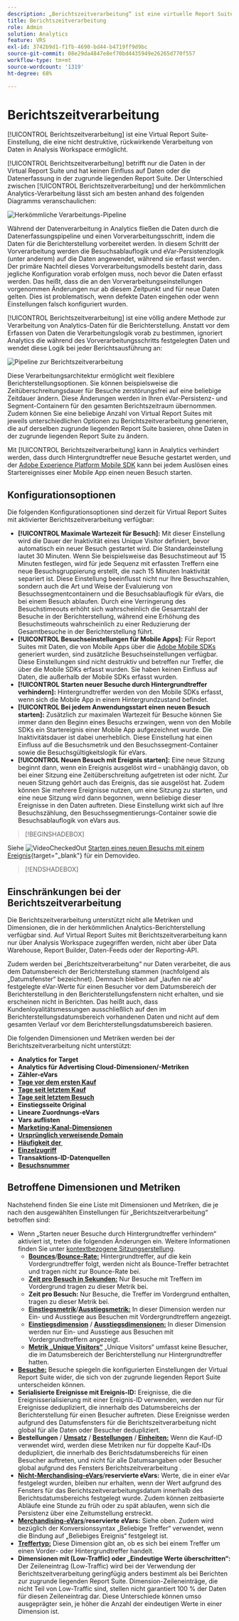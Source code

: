 ```yaml
---
description: „Berichtszeitverarbeitung“ ist eine virtuelle Report Suite-Einstellung zur zerstörungsfreien, rückwirkenden Verarbeitung von Daten.
title: Berichtszeitverarbeitung
role: Admin
solution: Analytics
feature: VRS
exl-id: 3742b9d1-f1fb-4690-bd44-b4719ff9d9bc
source-git-commit: 08e29da4847e8ef70bd4435949e26265d770f557
workflow-type: tm+mt
source-wordcount: '1319'
ht-degree: 68%

---
```


# Berichtszeitverarbeitung

[!UICONTROL Berichtszeitverarbeitung] ist eine Virtual Report Suite-Einstellung, die eine nicht destruktive, rückwirkende Verarbeitung von Daten in Analysis Workspace ermöglicht.

[!UICONTROL Berichtszeitverarbeitung] betrifft nur die Daten in der Virtual Report Suite und hat keinen Einfluss auf Daten oder die Datenerfassung in der zugrunde liegenden Report Suite. Der Unterschied zwischen [!UICONTROL Berichtszeitverarbeitung] und der herkömmlichen Analytics-Verarbeitung lässt sich am besten anhand des folgenden Diagramms veranschaulichen:

![Herkömmliche Verarbeitungs-Pipeline](assets/google1.jpg)

Während der Datenverarbeitung in Analytics fließen die Daten durch die Datenerfassungspipeline und einen Vorverarbeitungsschritt, indem die Daten für die Berichterstellung vorbereitet werden. In diesem Schritt der Vorverarbeitung werden die Besuchsablauflogik und eVar-Persistenzlogik (unter anderem) auf die Daten angewendet, während sie erfasst werden. Der primäre Nachteil dieses Vorverarbeitungsmodells besteht darin, dass jegliche Konfiguration vorab erfolgen muss, noch bevor die Daten erfasst werden. Das heißt, dass die an den Vorverarbeitungseinstellungen vorgenommen Änderungen nur ab diesem Zeitpunkt und für neue Daten gelten. Dies ist problematisch, wenn defekte Daten eingehen oder wenn Einstellungen falsch konfiguriert wurden.

[!UICONTROL Berichtszeitverarbeitung] ist eine völlig andere Methode zur Verarbeitung von Analytics-Daten für die Berichterstellung. Anstatt vor dem Erfassen von Daten die Verarbeitungslogik vorab zu bestimmen, ignoriert Analytics die während des Vorverarbeitungsschritts festgelegten Daten und wendet diese Logik bei jeder Berichtsausführung an:

![Pipeline zur Berichtszeitverarbeitung](assets/google2.jpg)

Diese Verarbeitungsarchitektur ermöglicht weit flexiblere Berichterstellungsoptionen. Sie können beispielsweise die Zeitüberschreitungsdauer für Besuche zerstörungsfrei auf eine beliebige Zeitdauer ändern. Diese Änderungen werden in Ihren eVar-Persistenz- und Segment-Containern für den gesamten Berichtszeitraum übernommen. Zudem können Sie eine beliebige Anzahl von Virtual Report Suites mit jeweils unterschiedlichen Optionen zu Berichtszeitverarbeitung generieren, die auf derselben zugrunde liegenden Report Suite basieren, ohne Daten in der zugrunde liegenden Report Suite zu ändern.

Mit [!UICONTROL Berichtszeitverarbeitung] kann in Analytics verhindert werden, dass durch Hintergrundtreffer neue Besuche gestartet werden, und der [Adobe Experience Platform Mobile SDK](https://experienceleague.adobe.com/docs/mobile.html?lange=de) kann bei jedem Auslösen eines Startereignisses einer Mobile App einen neuen Besuch starten.

## Konfigurationsoptionen

Die folgenden Konfigurationsoptionen sind derzeit für Virtual Report Suites mit aktivierter Berichtszeitverarbeitung verfügbar:

* **[!UICONTROL Maximale Wartezeit für Besuch]:** Mit dieser Einstellung wird die Dauer der Inaktivität eines Unique Visitor definiert, bevor automatisch ein neuer Besuch gestartet wird. Die Standardeinstellung lautet 30 Minuten. Wenn Sie beispielsweise das Besuchstimeout auf 15 Minuten festlegen, wird für jede Sequenz mit erfassten Treffern eine neue Besuchsgruppierung erstellt, die nach 15 Minuten Inaktivität separiert ist. Diese Einstellung beeinflusst nicht nur Ihre Besuchszahlen, sondern auch die Art und Weise der Evaluierung von Besuchssegmentcontainern und die Besuchsablauflogik für eVars, die bei einem Besuch ablaufen. Durch eine Verringerung des Besuchstimeouts erhöht sich wahrscheinlich die Gesamtzahl der Besuche in der Berichterstellung, während eine Erhöhung des Besuchstimeouts wahrscheinlich zu einer Reduzierung der Gesamtbesuche in der Berichterstellung führt.
* **[!UICONTROL Besuchseinstellungen für Mobile Apps]:** Für Report Suites mit Daten, die von Mobile Apps über die [Adobe Mobile SDKs](https://experienceleague.adobe.com/docs/mobile.html?lange=de) generiert wurden, sind zusätzliche Besuchseinstellungen verfügbar. Diese Einstellungen sind nicht destruktiv und betreffen nur Treffer, die über die Mobile SDKs erfasst wurden. Sie haben keinen Einfluss auf Daten, die außerhalb der Mobile SDKs erfasst wurden.
* **[!UICONTROL Starten neuer Besuche durch Hintergrundtreffer verhindern]:** Hintergrundtreffer werden von den Mobile SDKs erfasst, wenn sich die Mobile App in einem Hintergrundzustand befindet.
* **[!UICONTROL Bei jedem Anwendungsstart einen neuen Besuch starten]:** Zusätzlich zur maximalen Wartezeit für Besuche können Sie immer dann den Beginn eines Besuchs erzwingen, wenn von den Mobile SDKs ein Startereignis einer Mobile App aufgezeichnet wurde. Die Inaktivitätsdauer ist dabei unerheblich. Diese Einstellung hat einen Einfluss auf die Besuchsmetrik und den Besuchssegment-Container sowie die Besuchsgültigkeitslogik für eVars.
* **[!UICONTROL Neuen Besuch mit Ereignis starten]:** Eine neue Sitzung beginnt dann, wenn ein Ereignis ausgelöst wird – unabhängig davon, ob bei einer Sitzung eine Zeitüberschreitung aufgetreten ist oder nicht. Zur neuen Sitzung gehört auch das Ereignis, das sie ausgelöst hat. Zudem können Sie mehrere Ereignisse nutzen, um eine Sitzung zu starten, und eine neue Sitzung wird dann begonnen, wenn beliebige dieser Ereignisse in den Daten auftreten. Diese Einstellung wirkt sich auf Ihre Besuchszählung, den Besuchssegmentierungs-Container sowie die Besuchsablauflogik von eVars aus.


>[!BEGINSHADEBOX]

Siehe ![VideoCheckedOut](/help/assets/icons/VideoCheckedOut.svg) [Starten eines neuen Besuchs mit einem Ereignis](https://video.tv.adobe.com/v/23129?quality=12&learn=on){target="_blank"} für ein Demovideo.

>[!ENDSHADEBOX]



## Einschränkungen bei der Berichtszeitverarbeitung

Die Berichtszeitverarbeitung unterstützt nicht alle Metriken und Dimensionen, die in der herkömmlichen Analytics-Berichterstellung verfügbar sind. Auf Virtual Report Suites mit Berichtszeitverarbeitung kann nur über Analysis Workspace zugegriffen werden, nicht aber über Data Warehouse, Report Builder, Daten-Feeds oder der Reporting-API.

Zudem werden bei „Berichtszeitverarbeitung“ nur Daten verarbeitet, die aus dem Datumsbereich der Berichterstellung stammen (nachfolgend als „Datumsfenster“ bezeichnet). Demnach bleiben auf „laufen nie ab“ festgelegte eVar-Werte für einen Besucher vor dem Datumsbereich der Berichterstellung in den Berichterstellungsfenstern nicht erhalten, und sie erscheinen nicht in Berichten. Das heißt auch, dass Kundenloyalitätsmessungen ausschließlich auf den im Berichterstellungsdatumsbereich vorhandenen Daten und nicht auf dem gesamten Verlauf vor dem Berichterstellungsdatumsbereich basieren.

Die folgenden Dimensionen und Metriken werden bei der Berichtszeitverarbeitung nicht unterstützt:

* **Analytics for Target**
* **Analytics für Advertising Cloud-Dimensionen/-Metriken**
* **Zähler-eVars**
* [**Tage vor dem ersten Kauf**](/help/components/dimensions/days-before-first-purchase.md)
* [**Tage seit letztem Kauf**](/help/components/dimensions/days-since-last-purchase.md)
* [**Tage seit letztem Besuch**](/help/components/dimensions/days-since-last-visit.md)
* **Einstiegsseite Original**
* **Lineare Zuordnungs-eVars**
* **Vars auflisten**
* [**Marketing-Kanal-Dimensionen**](/help/components/dimensions/marketing-channel.md)
* [**Ursprünglich verweisende Domain**](/help/components/dimensions/original-referring-domain.md)
* [**Häufigkeit der &#x200B;**](/help/components/dimensions/return-frequency.md)
* [**Einzelzugriff**](/help/components/metrics/single-access.md)
* **Transaktions-ID-Datenquellen**
* [**Besuchsnummer**](/help/components/dimensions/visit-number.md)

## Betroffene Dimensionen und Metriken

Nachstehend finden Sie eine Liste mit Dimensionen und Metriken, die je nach den ausgewählten Einstellungen für „Berichtszeitverarbeitung“ betroffen sind:

* Wenn „Starten neuer Besuche durch Hintergrundtreffer verhindern“ aktiviert ist, treten die folgenden Änderungen ein. Weitere Informationen finden Sie unter [kontextbezogene Sitzungserstellung](vrs-mobile-visit-processing.md).
   * [**Bounces**](/help/components/metrics/bounces.md)/[**Bounce-Rate:**](/help/components/metrics/bounce-rate.md) Hintergrundtreffer, auf die kein Vordergrundtreffer folgt, werden nicht als Bounce-Treffer betrachtet und tragen nicht zur Bounce-Rate bei.
   * [**Zeit pro Besuch in Sekunden:**](/help/components/metrics/time-spent-per-visit.md) Nur Besuche mit Treffern im Vordergrund tragen zu dieser Metrik bei.
   * **Zeit pro Besuch:** Nur Besuche, die Treffer im Vordergrund enthalten, tragen zu dieser Metrik bei.
   * [**Einstiegsmetrik**](/help/components/metrics/entries.md)/[**Ausstiegsmetrik:**](/help/components/metrics/exits.md) In dieser Dimension werden nur Ein- und Ausstiege aus Besuchen mit Vordergrundtreffern angezeigt.
   * [**Einstiegsdimension**](/help/components/dimensions/entry-dimensions.md) / [**Ausstiegsdimensionen:**](/help/components/dimensions/exit-dimensions.md) In dieser Dimension werden nur Ein- und Ausstiege aus Besuchen mit Vordergrundtreffern angezeigt.
   * [**Metrik „Unique Visitors“**](/help/components/metrics/unique-visitors.md) „Unique Visitors“ umfasst keine Besucher, die im Datumsbereich der Berichterstellung nur Hintergrundtreffer hatten.
* [**Besuche:**](/help/components/metrics/visits.md) Besuche spiegeln die konfigurierten Einstellungen der Virtual Report Suite wider, die sich von der zugrunde liegenden Report Suite unterscheiden können.
* **Serialisierte Ereignisse mit Ereignis-ID:** Ereignisse, die die Ereignisserialisierung mit einer Ereignis-ID verwenden, werden nur für Ereignisse dedupliziert, die innerhalb des Datumsbereichs der Berichterstellung für einen Besucher auftreten. Diese Ereignisse werden aufgrund des Datumsfensters für die Berichtszeitverarbeitung nicht global für alle Daten oder Besucher dedupliziert.
* **Bestellungen** / [**Umsatz**](/help/components/metrics/revenue.md) / [**Bestellungen**](/help/components/metrics/orders.md) / [**Einheiten:**](/help/components/metrics/units.md) Wenn die Kauf-ID verwendet wird, werden diese Metriken nur für doppelte Kauf-IDs dedupliziert, die innerhalb des Berichtsdatumsbereichs für einen Besucher auftreten, und nicht für alle Datumsangaben oder Besucher global aufgrund des Fensters Berichtszeitverarbeitung .
* [**Nicht-Merchandising-eVars**](/help/components/dimensions/evar.md)/**reservierte eVars:** Werte, die in einer eVar festgelegt wurden, bleiben nur erhalten, wenn der Wert aufgrund des Fensters für das Berichtszeitverarbeitungsdatum innerhalb des Berichtsdatumsbereichs festgelegt wurde. Zudem können zeitbasierte Abläufe eine Stunde zu früh oder zu spät ablaufen, wenn sich die Persistenz über eine Zeitumstellung erstreckt.
* [**Merchandising-eVars**](/help/components/dimensions/evar-merchandising.md)/**reservierte eVars:** Siehe oben. Zudem wird bezüglich der Konversionssyntax „Beliebige Treffer“ verwendet, wenn die Bindung auf „Beliebiges Ereignis“ festgelegt ist.
* [**Treffertyp:**](/help/components/dimensions/hit-type.md) Diese Dimension gibt an, ob es sich bei einem Treffer um einen Vorder- oder Hintergrundtreffer handelt.
* **Dimensionen mit (Low-Traffic) oder „Eindeutige Werte überschritten“:** Der Zeileneintrag (Low-Traffic) wird bei der Verwendung der Berichtszeitverarbeitung geringfügig anders bestimmt als bei Berichten zur zugrunde liegenden Report Suite. Dimension-Zeileneinträge, die nicht Teil von Low-Traffic sind, stellen nicht garantiert 100 % der Daten für diesen Zeileneintrag dar. Diese Unterschiede können umso ausgeprägter sein, je höher die Anzahl der eindeutigen Werte in einer Dimension ist.
